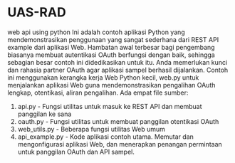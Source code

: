 # UAS-RAD
web api using python
Ini adalah contoh aplikasi Python yang mendemonstrasikan penggunaan yang sangat sederhana dari REST API example dari aplikasi Web.
Hambatan awal terbesar bagi pengembang biasanya membuat autentikasi OAuth berfungsi dengan baik, sehingga sebagian besar contoh ini didedikasikan untuk itu.
Anda memerlukan kunci dan rahasia partner OAuth agar aplikasi sampel berhasil dijalankan.
Contoh ini menggunakan kerangka kerja Web Python kecil, web.py untuk menjalankan aplikasi Web guna mendemonstrasikan pengalihan OAuth lengkap, otentikasi, aliran pengalihan.
Ada empat file sumber:
1. api.py - Fungsi utilitas untuk masuk ke REST API dan membuat panggilan ke sana
2. oauth.py - Fungsi utilitas untuk membuat panggilan otentikasi OAuth
3. web_utils.py - Beberapa fungsi utilitas Web umum
4. api_example.py - Kode aplikasi contoh utama. Memutar dan mengonfigurasi aplikasi Web, dan menerapkan penangan permintaan untuk panggilan OAuth dan API sampel.

